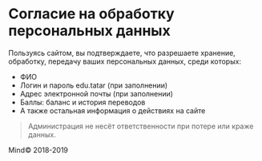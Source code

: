 # Согласие на обработку персональных данных

Пользуясь сайтом, вы подтверждаете, что разрешаете хранение, обработку, передачу ваших персональных данных, среди которых:

- ФИО
- Логин и пароль edu.tatar (при заполнении)
- Адрес электронной почты (при заполнении)
- Баллы: баланс и история переводов
- А также остальная информация о действиях на сайте

> Администрация не несёт ответственности при потере или краже данных.

Mind© 2018-2019

